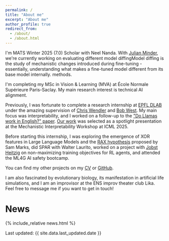 ```yaml
---
permalink: /
title: "About me"
excerpt: "About me"
author_profile: true
redirect_from: 
  - /about/
  - /about.html
---
```


I'm MATS Winter 2025 (7.0) Scholar with Neel Nanda. With [Julian Minder](https://jkminder.ch/), we're currently working on evaluating different <span class="tooltip">model diffing<span class="tooltiptext">Model diffing is the study of mechanistic changes introduced during fine-tuning - essentially, understanding what makes a fine-tuned model different from its base model internally.</span></span> methods.

I'm completing my MSc in Vision & Learning (MVA) at École Normale Supérieure Paris-Saclay. My main research interest is technical AI alignment.

Previously, I was fortunate to complete a research internship at [EPFL DLAB](https://dlab.epfl.ch/) under the amazing supervision of [Chris Wendler](https://wendlerc.github.io/) and [Bob West](https://dlab.epfl.ch/people/west/). My main focus was interpretability, and I worked on a follow-up to the ["Do Llamas work in English?" paper](https://arxiv.org/abs/2402.10588). [Our work](https://arxiv.org/abs/2411.08745v1) was selected as a spotlight presentation at the Mechanistic Interpretability Workshop at ICML 2025.

Before starting this internship, I was exploring the emergence of XOR features in Large Language Models and the [RAX hypothesis](https://www.alignmentforum.org/posts/hjJXCn9GsskysDceS/what-s-up-with-llms-representing-xors-of-arbitrary-features) proposed by Sam Marks, did SPAR with Walter Laurito, worked on a project with [Jobst Heitzig](https://www.lesswrong.com/posts/Z9P2m462wQ4qmH6uo/aspiration-based-q-learning) on non-maximizing training objectives for RL agents, and attended the ML4G AI safety bootcamp.

You can find my other projects on my [CV](/cv) or [GitHub](https://github.com/butanium).

I am also fascinated by evolutionary biology, its manifestation in artificial life simulations, and I am an improvisor at the ENS improv theater club Lika. Feel free to message me if you want to get in touch!


# News
{% include_relative news.html %}


Last updated: {{ site.data.last_updated.date }}